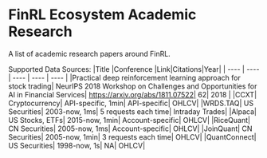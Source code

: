 # FinRL Ecosystem Academic Research 
  A list of academic research papers around FinRL.

Supported Data Sources: 
|Title |Conference |Link|Citations|Year|
|  ----  |  ----  |  ----  |  ----  |  ----  | 
|Practical deep reinforcement learning approach for stock trading| NeurIPS 2018 Workshop on Challenges and Opportunities for AI in Financial Services| https://arxiv.org/abs/1811.07522| 62| 2018 | 
|CCXT| Cryptocurrency| API-specific, 1min| API-specific| OHLCV| 
|WRDS.TAQ| US Securities| 2003-now, 1ms| 5 requests each time| Intraday Trades|
|Alpaca| US Stocks, ETFs| 2015-now, 1min| Account-specific| OHLCV|
|RiceQuant| CN Securities| 2005-now, 1ms| Account-specific| OHLCV| 
|JoinQuant| CN Securities| 2005-now, 1min| 3 requests each time| OHLCV|
|QuantConnect| US Securities| 1998-now, 1s| NA| OHLCV|
	



